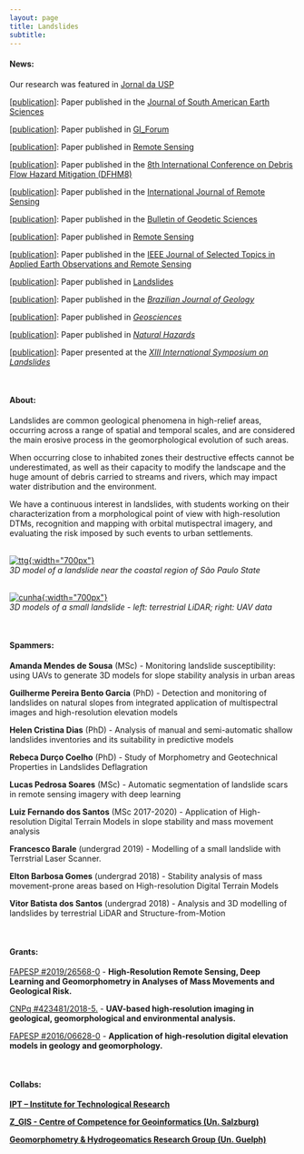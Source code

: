 ```yaml
---
layout: page
title: Landslides
subtitle: 
---
```

#### News:

<!-- [[publication](/pages/publications/index.html#)]: Paper published in the []()  -->

Our research was featured in [Jornal da USP](https://youtu.be/8rpZNWbAgGA)   

[[publication](/pages/publications/index.html#helen_standards)]: Paper published in the [Journal of South American Earth Sciences](http://dx.doi.org/10.1016/j.jsames.2024.104805)  

[[publication](/pages/publications/index.html#helen_gi)]: Paper published in [GI_Forum](https://doi.org/10.1553/giscience2023_01_s34)  

[[publication](/pages/publications/index.html#helen_tranfserability)]: Paper published in [Remote Sensing](https://doi.org/10.3390/rs15215137)  

[[publication](/pages/publications/index.html#vivian_dhr8)]: Paper published in the [8th International Conference on Debris Flow Hazard Mitigation (DFHM8)](http://dx.doi.org/10.1051/e3sconf/202341505003)  

[[publication](/pages/publications/index.html#guilherme_dl_caragua)]: Paper published in the [International Journal of Remote Sensing](https://doi.org/10.1080/01431161.2023.2197130)  

[[publication](/pages/publications/index.html#cunha_guilherme)]: Paper published in the [Bulletin of Geodetic Sciences](https://doi.org/10.1590/s1982-21702022000300016)  

[[publication](/pages/publications/index.html#lucas_unet)]: Paper published in [Remote Sensing](https://doi.org/10.3390/rs14092237)  

[[publication](/pages/publications/index.html#lucas_chines)]: Paper published in the [IEEE Journal of Selected Topics in Applied Earth Observations and Remote Sensing](https://doi.org/10.1109/JSTARS.2022.3161383)  

[[publication](/pages/publications/index.html#lucas_himalaia)]: Paper published in [Landslides](https://doi.org/10.1007/s10346-022-01861-3)  

[[publication](/pages/publications/index.html#landslides_helen_pca5017)]: Paper published in the [_Brazilian Journal of Geology_](http://dx.doi.org/10.1590/2317-4889202120200105)  

[[publication](/pages/publications/index.html#helen_inventory_geosc)]: Paper published in [_Geosciences_](https://doi.org/10.3390/geosciences11100425)  

[[publication](/pages/publications/index.html#landslides_helen_msc)]: Paper published in [_Natural Hazards_](https://doi.org/10.1007/s11069-021-04676-y)  

[[publication](/pages/publications/index.html#isl_helen)]: Paper presented at the [_XIII International Symposium on Landslides_](https://www.issmge.org/publications/publication/landslide-inventory-mapping-in-brazil-status-and-challenges)  

<!-- [[blog post]({{site.url}}/2018-04-24-garcia_lichi)]: "Garcia Garden" quarry - 3D modeling of a vertical wall with SfM and a UAV -->


&nbsp;
#### About:
Landslides are common geological phenomena in high-relief areas, occurring across a range of spatial and temporal scales, and are considered the main erosive process in the geomorphological evolution of such areas.  

When occurring close to inhabited zones their destructive effects cannot be underestimated, as well as their capacity to modify the landscape and the huge amount of debris carried to streams and rivers, which may impact water distribution and the environment.  

We have a continuous interest in landslides, with students working on their characterization from a morphological point of view with high-resolution DTMs, recognition and mapping with orbital mutispectral imagery, and evaluating the risk imposed by such events to urban settlements.   
&nbsp;
&nbsp;



<!-- {: style="text-align:center"} -->
[![ttg]({{site.baseurl}}/img/landslides/ttg_screen.png "3D Landslide"){:width="700px"}]({{site.baseurl}}/img/perus_3d.png)   
*3D model of a landslide near the coastal region of São Paulo State*  
&nbsp;
&nbsp;

[![cunha]({{site.baseurl}}/img/landslides/cunha_point_clouds.jpg "3D - Cunha"){:width="700px"}]({{site.baseurl}}/img/cunha_point_clouds.jpg)   
*3D models of a small landslide - left: terrestrial LiDAR; right: UAV data*  




&nbsp;
&nbsp;
#### Spammers:

**Amanda Mendes de Sousa** (MSc) - Monitoring landslide susceptibility: using UAVs to generate 3D models for slope stability analysis in urban areas  

**Guilherme Pereira Bento Garcia** (PhD) - Detection and monitoring of landslides on natural slopes from integrated application of multispectral images and high-resolution elevation models  

**Helen Cristina Dias** (PhD) - Analysis of manual and semi-automatic shallow landslides inventories and its suitability in predictive models  

**Rebeca Durço Coelho** (PhD) - Study of Morphometry and Geotechnical Properties in Landslides Deflagration  

**Lucas Pedrosa Soares** (MSc) - Automatic segmentation of landslide scars in remote sensing imagery with deep learning  

**Luiz Fernando dos Santos** (MSc 2017-2020) - Application of High-resolution Digital Terrain Models in slope stability and mass movement analysis  

**Francesco Barale** (undergrad 2019) - Modelling of a small landslide with Terrstrial Laser Scanner.

**Elton Barbosa Gomes** (undergrad 2018) - Stability analysis of mass movement-prone areas based on High-resolution Digital Terrain Models   

**Vitor Batista dos Santos** (undergrad 2018) - Analysis and 3D modelling of landslides by terrestrial LiDAR and Structure-from-Motion   

&nbsp;
&nbsp;
#### Grants:
[FAPESP #2019/26568-0](/pages/grants#fapesp_landslides) - **High-Resolution Remote Sensing, Deep Learning and Geomorphometry in Analyses of Mass Movements and Geological Risk.**  

[CNPq #423481/2018-5.](/pages/grants#cnpq_uav) - **UAV-based high-resolution imaging in geological, geomorphological and environmental analysis.**  

[FAPESP #2016/06628-0](/pages/grants#fapesp_tls) - **Application of high-resolution digital elevation models in geology and geomorphology.**  


&nbsp;
&nbsp;
#### Collabs:
[**IPT – Institute for Technological Research**](https://www.ipt.br/en/)  

[**Z_GIS - Centre of Competence for Geoinformatics (Un. Salzburg)**](http://zgis.at/)  

[**Geomorphometry & Hydrogeomatics Research Group (Un. Guelph)**](https://jblindsay.github.io/ghrg/research_group.html)